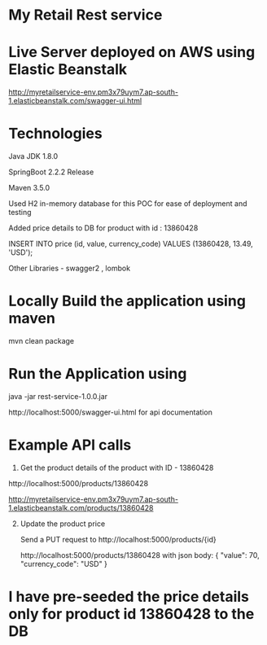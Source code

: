 # My Retail Rest service

# Live Server deployed on AWS using Elastic Beanstalk

http://myretailservice-env.pm3x79uym7.ap-south-1.elasticbeanstalk.com/swagger-ui.html

# Technologies

Java JDK 1.8.0

SpringBoot 2.2.2 Release 

Maven 3.5.0

Used H2 in-memory database for this POC for ease of deployment and testing 

Added price details to DB for product with id : 13860428

INSERT INTO price (id, value, currency_code) VALUES
  (13860428, 13.49, 'USD');

Other Libraries - swagger2 , lombok

# Locally Build the application using maven 

mvn clean package

# Run the Application using

java -jar rest-service-1.0.0.jar

http://localhost:5000/swagger-ui.html for api documentation


# Example API calls

1) Get the product details of the product with ID - 13860428

  http://localhost:5000/products/13860428

  http://myretailservice-env.pm3x79uym7.ap-south-1.elasticbeanstalk.com/products/13860428
  
2) Update the product price

   Send a PUT request to http://localhost:5000/products/{id}

   http://localhost:5000/products/13860428 with json body: { "value": 70, "currency_code": "USD" }
   
 # I have pre-seeded the price details only for product id 13860428 to the DB


